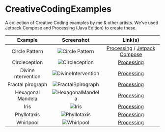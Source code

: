 # CreativeCodingExamples

A collection of Creative Coding examples by me & other artists. We've used Jetpack Compose and Processing (Java Edition) to create these.


| Example | Screenshot | Link(s)  |
| :---:   | :-: | :-: |
| Circle Pattern | ![Circle Pattern](https://user-images.githubusercontent.com/46375353/179366829-64cd405a-9100-42b7-a1e0-e3320285f56c.png) | [Processing](https://github.com/thelumiereguy/CreativeCodingExamples/blob/master/processing/src/main/kotlin/dev/thelumiereguy/examples/circle_pattern/CirclePattern.kt) / [Jetpack Compose](https://github.com/thelumiereguy/CreativeCodingExamples/blob/master/jetpack-compose/src/main/java/dev/thelumiereguy/creative_coding_compose/examples/circle_pattern/DrawCirclePatternComposable.kt) |
| Circleception | ![Circleception](https://user-images.githubusercontent.com/46375353/179367087-85e7421b-b513-4da0-b6f6-681bcd4e477d.png) | [Processing](https://github.com/thelumiereguy/CreativeCodingExamples/blob/master/processing/src/main/kotlin/dev/thelumiereguy/examples/circleception/Circleception.kt) |
| Divine ntervention | ![DivineIntervention](https://user-images.githubusercontent.com/46375353/179367322-707adf6a-3974-4163-be93-ce4be088a96d.png) | [Processing](https://github.com/thelumiereguy/CreativeCodingExamples/blob/master/processing/src/main/kotlin/dev/thelumiereguy/examples/divine_intervention/DivineIntervention.kt) |
| Fractal pirograph | ![FractalSpirograph](https://user-images.githubusercontent.com/46375353/179367414-269f33f1-70be-4b5b-ac15-b163190be50e.png) | [Processing](https://github.com/thelumiereguy/CreativeCodingExamples/blob/master/processing/src/main/kotlin/dev/thelumiereguy/examples/fractal_spiralograph/FractalSpirograph.kt) |
| Hexagonal Mandela | ![HexagonalMandela](https://user-images.githubusercontent.com/46375353/179367484-ec5fdaae-6bce-40c8-8d85-4b5686669a26.png) | [Processing](https://github.com/thelumiereguy/CreativeCodingExamples/blob/master/processing/src/main/kotlin/dev/thelumiereguy/examples/hexagonal_mandela/HexagonalMandela.kt)|
| Iris | ![Iris](https://user-images.githubusercontent.com/46375353/179367667-cd1b3dba-6bdb-4db9-84c8-478bf1c4bfb8.png) | [Processing](https://github.com/thelumiereguy/CreativeCodingExamples/blob/master/processing/src/main/kotlin/dev/thelumiereguy/examples/iris/Iris.kt)|
| Phyllotaxis | ![Phyllotaxis](https://user-images.githubusercontent.com/46375353/179415678-b0a9a4db-4cdd-4a4f-8fdb-ba641a8b4630.png) | [Processing](https://github.com/thelumiereguy/CreativeCodingExamples/blob/master/processing/src/main/kotlin/dev/thelumiereguy/examples/phyllotaxis/Phyllotaxis.kt)|
| Whirlpool | ![Whirlpool](https://user-images.githubusercontent.com/46375353/179419156-b761c125-6e90-43f1-beb1-0f2d146579fc.png) | [Processing](https://github.com/thelumiereguy/CreativeCodingExamples/blob/master/processing/src/main/kotlin/dev/thelumiereguy/examples/whirlpool/Whirlpool.kt)|

